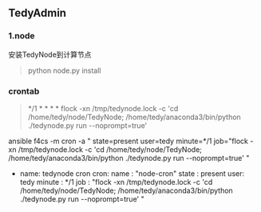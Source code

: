 
## TedyAdmin

### 1.node

安装TedyNode到计算节点
> python node.py install 

### crontab
> */1 * * * * flock -xn /tmp/tedynode.lock -c  'cd /home/tedy/node/TedyNode; /home/tedy/anaconda3/bin/python ./tedynode.py run --noprompt=true'

ansible f4cs -m cron -a " state=present user=tedy minute=*/1 job="flock -xn /tmp/tedynode.lock -c  'cd /home/tedy/node/TedyNode; /home/tedy/anaconda3/bin/python ./tedynode.py run --noprompt=true' "

- name: tedynode cron
  cron:
    name : "node-cron"
    state : present 
    user: tedy 
    minute : */1
    job : "flock -xn /tmp/tedynode.lock -c  'cd /home/tedy/node/TedyNode; /home/tedy/anaconda3/bin/python ./tedynode.py run --noprompt=true' "
